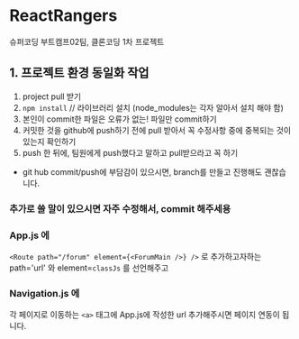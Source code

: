 # ReactRangers
슈퍼코딩 부트캠프02팀, 클론코딩 1차 프로젝트


## 1. 프로젝트 환경 동일화 작업

1) project pull 받기
2) `npm install` // 라이브러리 설치 (node_modules는 각자 알아서 설치 해야 함)
3) 본인이 commit한 파일은 오류가 없는! 파일만 commit하기
4) 커밋한 것을 github에 push하기 전에 pull 받아서 꼭 수정사항 중에 중복되는 것이 있는지 확인하기
5) push 한 뒤에, 팀원에게 push했다고 말하고 pull받으라고 꼭 하기

* git hub commit/push에 부담감이 있으시면, branch를 만들고 진행해도 괜찮습니다.

### 추가로 쓸 말이 있으시면 자주 수정해서, commit 해주세용

### App.js 에 
`<Route path="/forum" element={<ForumMain />} />`
로 추가하고자하는 path='url' 와 element=`classJs` 를 선언해주고

### Navigation.js 에
각 페이지로 이동하는 `<a>` 태그에 App.js에 작성한 url 추가해주시면 페이지 연동이 됩니다.

